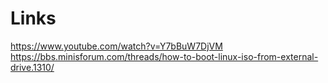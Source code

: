 # Links
https://www.youtube.com/watch?v=Y7bBuW7DjVM
https://bbs.minisforum.com/threads/how-to-boot-linux-iso-from-external-drive.1310/
